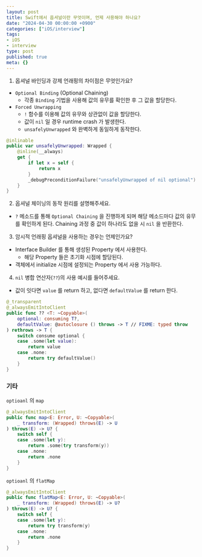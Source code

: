 ```yaml
---
layout: post
title: Swift에서 옵셔널이란 무엇이며, 언제 사용해야 하나요?
date: "2024-04-30 00:00:00 +0900"
categories: ["iOS/interview"]
tags:
- iOS
- interview
type: post
published: true
meta: {}
---
```

1. 옵셔널 바인딩과 강제 언래핑의 차이점은 무엇인가요?
  - `Optional Binding` (Optional Chaining)
      - 각종 `Binding` 기법을 사용해 값의 유무를 확인한 후 그 값을 할당한다.
  - `Forced Unwrapping` 
      - `!` 함수를 이용해 값의 유무와 상관없이 값을 할당한다.
      - 값이 `nil` 일 경우 runtime crash 가 발생한다.
      - `unsafelyUnwrapped` 와 완벽하게 동일하게 동작한다.
```swift
@inlinable
public var unsafelyUnwrapped: Wrapped {
    @inline(__always)
    get {
        if let x = self {
            return x
        }
        _debugPreconditionFailure("unsafelyUnwrapped of nil optional")
    }
}
```  
2. 옵셔널 체이닝의 동작 원리를 설명해주세요.
  - `?` 메소드를 통해 `Optional Chaining` 을 진행하게 되며 해당 메소드마다 값의 유무를 확인하게 된다. Chaining 과정 중 값이 하나라도 없을 시 `nil` 을 반환한다. 
3. 암시적 언래핑 옵셔널을 사용하는 경우는 언제인가요?
  - Interface Builder 를 통해 생성된 Property 에서 사용한다.
      - 해당 Property 들은 초기화 시점에 할당된다.
  - 객체에서 initialize 시점에 설정되는 Property 에서 사용 가능하다.
4. `nil` 병합 연산자(`??`)의 사용 예시를 들어주세요.
  - 값이 잇다면 `value` 를 return 하고, 없다면 `defaultValue` 를 return 한다.
```swift 
@_transparent
@_alwaysEmitIntoClient
public func ?? <T: ~Copyable>(
    optional: consuming T?,
    defaultValue: @autoclosure () throws -> T // FIXME: typed throw
) rethrows -> T {
    switch consume optional {
    case .some(let value):
        return value
    case .none:
        return try defaultValue()
    }
}
```

### 기타
`optioanl` 의 `map`
```swift
@_alwaysEmitIntoClient
public func map<E: Error, U: ~Copyable>(
    _ transform: (Wrapped) throws(E) -> U
) throws(E) -> U? {
    switch self {
    case .some(let y):
        return .some(try transform(y))
    case .none:
        return .none
    }
}
```
`optioanl` 의 `flatMap`
```swift
@_alwaysEmitIntoClient
public func flatMap<E: Error, U: ~Copyable>(
    _ transform: (Wrapped) throws(E) -> U?
) throws(E) -> U? {
    switch self {
    case .some(let y):
        return try transform(y)
    case .none:
        return .none
    }
}
```
